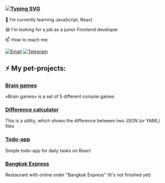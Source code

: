 ### [![Typing SVG](https://readme-typing-svg.herokuapp.com?lines=Hi+there+%F0%9F%91%8B+I'm+Rafael)](https://git.io/typing-svg)

🌱 I’m currently learning JavaScript, React

😄 I'm looking for a job as a junior Frontend developer

📫 How to reach me:

[![Email](https://img.shields.io/badge/Gmail-8B4513?&style=for-the-badge&labelColor=8B4513)](mailto:rafagabidulin@gmail.com)
[![Telegram](https://img.shields.io/badge/Telegram-2CA5E0?style=for-the-badge&logo=telegram&logoColor=white)](https://t.me/rafagabidulin)

## ⚡ My pet-projects:
### [Brain games](https://github.com/rafagabidulin/frontend-project-lvl1)
«Brain games» is a set of 5 different console games

### [Difference calculator](https://github.com/rafagabidulin/frontend-project-lvl2)
 This is a utility, which shows the difference between two JSON (or YAML) files
 
### [Todo-app](https://github.com/rafagabidulin/react-todo-app)
Simple todo-app for daily tasks on React

### [Bangkok Express](https://github.com/rafagabidulin/jsbasic-20210921-5_rafagabidulin)
Restaurant with online order "Bangkok Express" (It's not finished yet)
